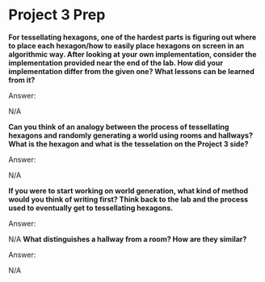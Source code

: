 # Project 3 Prep

**For tessellating hexagons, one of the hardest parts is figuring out where to place each hexagon/how to easily place hexagons on screen in an algorithmic way.
After looking at your own implementation, consider the implementation provided near the end of the lab.
How did your implementation differ from the given one? What lessons can be learned from it?**

Answer:

N/A

**Can you think of an analogy between the process of tessellating hexagons and randomly generating a world using rooms and hallways?
What is the hexagon and what is the tesselation on the Project 3 side?**

Answer:

N/A

**If you were to start working on world generation, what kind of method would you think of writing first? 
Think back to the lab and the process used to eventually get to tessellating hexagons.**

Answer:

N/A
**What distinguishes a hallway from a room? How are they similar?**

Answer:

N/A